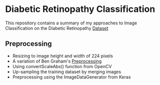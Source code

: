 # Diabetic Retinopathy Classification

This repository contains a summary of my approaches to Image Classification on the Diabetic Retinopathy [Dataset](https://www.kaggle.com/datasets/amanneo/diabetic-retinopathy-resized-arranged)

## Preprocessing
- Resizing to image height and width of 224 pixels
- A variation of Ben Graham's [Preprocessing](https://www.kaggle.com/code/ratthachat/aptos-eye-preprocessing-in-diabetic-retinopathy#2.-Try-Ben-Graham's-preprocessing-method.)
- Using convertScaleAbs() function from OpenCV
- Up-sampling the training dataset by merging images
- Preprocessing using the ImageDataGenerator from Keras
